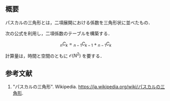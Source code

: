 ## 概要

パスカルの三角形とは，二項展開における係数を三角形状に並べたもの．

次の公式を利用し，二項係数のテーブルを構築する．

$$
{}_n C_k = {}_{n-1} C_{k-1} + {}_{n-1} C_{k}
$$

計算量は，時間と空間のともに $\mathcal{O}(N^2)$ を要する．


## 参考文献

1. "パスカルの三角形". Wikipedia. <https://ja.wikipedia.org/wiki/パスカルの三角形>.
